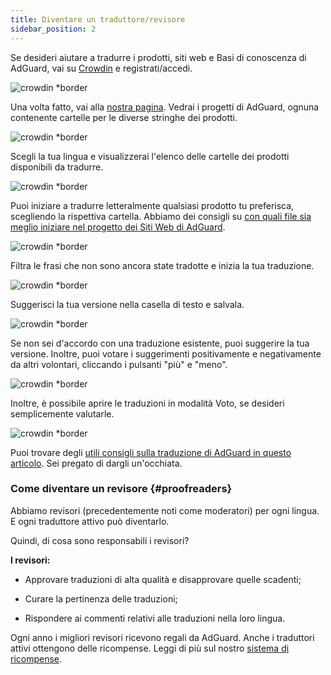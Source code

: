 ```yaml
---
title: Diventare un traduttore/revisore
sidebar_position: 2
---
```


Se desideri aiutare a tradurre i prodotti, siti web e Basi di conoscenza di AdGuard, vai su [Crowdin](https://crowdin.com/) e registrati/accedi.

![crowdin *border](https://cdn.adtidy.org/public/Adguard/kb/en/ag-translations/main-screen.png)

Una volta fatto, vai alla [nostra pagina](https://crowdin.com/profile/adguard/). Vedrai i progetti di AdGuard, ognuna contenente cartelle per le diverse stringhe dei prodotti.

![crowdin *border](https://cdn.adtidy.org/public/Adguard/kb/en/ag-translations/projects.png)

Scegli la tua lingua e visualizzerai l'elenco delle cartelle dei prodotti disponibili da tradurre.

![crowdin *border](https://cdn.adtidy.org/public/Adguard/kb/en/ag-translations/languages.png)

Puoi iniziare a tradurre letteralmente qualsiasi prodotto tu preferisca, scegliendo la rispettiva cartella. Abbiamo dei consigli su [con quali file sia meglio iniziare nel progetto dei Siti Web di AdGuard](../translation-priority).

![crowdin *border](https://cdn.adtidy.org/public/Adguard/kb/en/ag-translations/folders.png)

Filtra le frasi che non sono ancora state tradotte e inizia la tua traduzione.

![crowdin *border](https://cdn.adtidy.org/public/Adguard/kb/en/ag-translations/filter.png)

Suggerisci la tua versione nella casella di testo e salvala.

![crowdin *border](https://cdn.adtidy.org/public/Adguard/kb/en/ag-translations/text-box.png)

Se non sei d'accordo con una traduzione esistente, puoi suggerire la tua versione. Inoltre, puoi votare i suggerimenti positivamente e negativamente da altri volontari, cliccando i pulsanti "più" e "meno".

![crowdin *border](https://cdn.adtidy.org/public/Adguard/kb/en/ag-translations/vote.png)

Inoltre, è possibile aprire le traduzioni in modalità Voto, se desideri semplicemente valutarle.

![crowdin *border](https://cdn.adtidy.org/public/Adguard/kb/en/ag-translations/mode.png)

Puoi trovare degli [utili consigli sulla traduzione di AdGuard in questo articolo](../guidelines). Sei pregato di dargli un'occhiata.

### Come diventare un revisore {#proofreaders}

Abbiamo revisori (precedentemente noti come moderatori) per ogni lingua. E ogni traduttore attivo può diventarlo.

Quindi, di cosa sono responsabili i revisori?

**I revisori:**

- Approvare traduzioni di alta qualità e disapprovare quelle scadenti;

- Curare la pertinenza delle traduzioni;

- Rispondere ai commenti relativi alle traduzioni nella loro lingua.

Ogni anno i migliori revisori ricevono regali da AdGuard. Anche i traduttori attivi ottengono delle ricompense. Leggi di più sul nostro [sistema di ricompense](../rewards).
